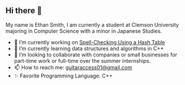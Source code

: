 ## Hi there 👋

My name is Ethan Smith, I am currently a student at Clemson University majoring in Computer Science with a minor in Japanese Studies.

- 🔭 I’m currently working on [Spell-Checking Using a Hash Table](https://github.com/Affirm01/Spell-Checker-Using-a-Hash-Table)
- 🌱 I’m currently learning data structures and algorithms in C++
- 👯 I’m looking to collaborate with companies or small businesses for part-time work or full-time over the summer internships.
- 📫 How to reach me: guitaraccess01@gmail.com
- ✨ Favorite Programming Language: C++
<!--
**Affirm01/Affirm01** is a ✨ _special_ ✨ repository because its `README.md` (this file) appears on your GitHub profile.

Here are some ideas to get you started:

- 🔭 I’m currently working on ...
- 🌱 I’m currently learning ...
- 👯 I’m looking to collaborate on ...
- 🤔 I’m looking for help with ...
- 💬 Ask me about ...
- 📫 How to reach me: ...
- 😄 Pronouns: ...
- ⚡ Fun fact: ...
-->
